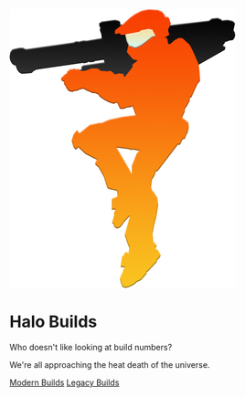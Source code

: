 <!-- _coverpage.md -->
![logo](_media/logo.png)

# Halo Builds

</small> Who doesn't like looking at build numbers? </small>

</small> We're all approaching the heat death of the universe. </small>

[Modern Builds](#halo-the-master-chief-collection)
[Legacy Builds](#halo-reach)
